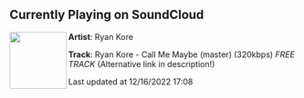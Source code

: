 ## Currently Playing on SoundCloud

[<img align="left" width="100" src="https://i1.sndcdn.com/artworks-000026433251-3wqo2g-t500x500.jpg">](https://soundcloud.com/ryankore/ryan-kore-call-me-maybe-master)

**Artist**: Ryan Kore 

**Track**: Ryan Kore - Call Me Maybe (master) (320kbps) *FREE TRACK* (Alternative link in description!)

Last updated at 12/16/2022 17:08
